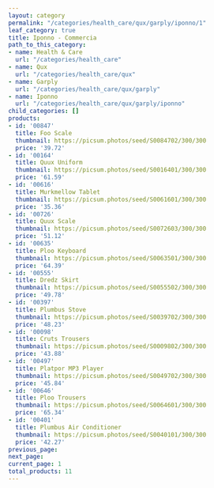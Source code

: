 ```yaml
---
layout: category
permalink: "/categories/health_care/qux/garply/iponno/1"
leaf_category: true
title: Iponno - Commercia
path_to_this_category:
- name: Health & Care
  url: "/categories/health_care"
- name: Qux
  url: "/categories/health_care/qux"
- name: Garply
  url: "/categories/health_care/qux/garply"
- name: Iponno
  url: "/categories/health_care/qux/garply/iponno"
child_categories: []
products:
- id: '00847'
  title: Foo Scale
  thumbnail: https://picsum.photos/seed/S0084702/300/300
  price: '39.72'
- id: '00164'
  title: Quux Uniform
  thumbnail: https://picsum.photos/seed/S0016401/300/300
  price: '61.59'
- id: '00616'
  title: Murkmellow Tablet
  thumbnail: https://picsum.photos/seed/S0061601/300/300
  price: '35.36'
- id: '00726'
  title: Quux Scale
  thumbnail: https://picsum.photos/seed/S0072603/300/300
  price: '51.12'
- id: '00635'
  title: Ploo Keyboard
  thumbnail: https://picsum.photos/seed/S0063501/300/300
  price: '64.39'
- id: '00555'
  title: Dredz Skirt
  thumbnail: https://picsum.photos/seed/S0055502/300/300
  price: '49.78'
- id: '00397'
  title: Plumbus Stove
  thumbnail: https://picsum.photos/seed/S0039702/300/300
  price: '48.23'
- id: '00098'
  title: Cruts Trousers
  thumbnail: https://picsum.photos/seed/S0009802/300/300
  price: '43.88'
- id: '00497'
  title: Platpor MP3 Player
  thumbnail: https://picsum.photos/seed/S0049702/300/300
  price: '45.84'
- id: '00646'
  title: Ploo Trousers
  thumbnail: https://picsum.photos/seed/S0064601/300/300
  price: '65.34'
- id: '00401'
  title: Plumbus Air Conditioner
  thumbnail: https://picsum.photos/seed/S0040101/300/300
  price: '42.27'
previous_page: 
next_page: 
current_page: 1
total_products: 11
---
```

